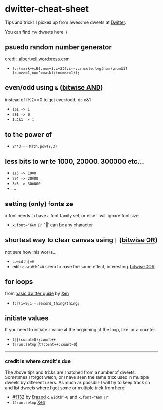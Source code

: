 # dwitter-cheat-sheet
Tips and tricks I picked up from awesome dweets at [Dwitter](https://dwitter.net).

You can find my [dweets here](https://www.dwitter.net/u/rippedspine) :)


## psuedo random number generator
credit: [albertveli.wordpress.com](https://albertveli.wordpress.com/2011/07/22/shortest-pseudo-random-algorithm-in-the-world/)

- `for(mask=0xB8,num=1,i=255;i--;console.log(num),num&1?(num>>=1,num^=mask):(num>>=1));`


## even/odd using `&` ([bitwise AND](https://developer.mozilla.org/en-US/docs/Web/JavaScript/Reference/Operators/Bitwise_Operators#Bitwise_AND))
instead of i%2==0 to get even/odd, do x&1

- `1&1 -> 1`
- `2&1 -> 0`
- `3.2&1 -> 1`


## to the power of

- `2**3` == `Math.pow(2,3)`


## less bits to write 1000, 20000, 300000 etc...

- `1e3 -> 1000`
- `2e4 -> 20000`
- `3e5 -> 300000`
- ...


## setting (only) fontsize
x.font needs to have a font family set, or else it will ignore font size

- `x.font="6em 🤷"` '🤷' can be any character

## shortest way to clear canvas using `|` ([bitwise OR](https://developer.mozilla.org/en-US/docs/Web/JavaScript/Reference/Operators/Bitwise_Operators#Bitwise_OR))
not sure how this works...

- `c.width|=0`
- edit: `c.width^=0` seem to have the same effect, interesting. [bitwise XOR](https://developer.mozilla.org/en-US/docs/Web/JavaScript/Reference/Operators/Bitwise_Operators#Bitwise_XOR).

## for loops
from [basic dwitter guide](https://www.reddit.com/r/dwitter/comments/7mgcd1/basic_dwitter_guide/) by [Xen](https://www.dwitter.net/u/Xen/top)

- `for(i=9;i--;second_thing)thing;`


## initiate values
If you need to initiate a value at the beginning of the loop, like for a counter.

- `t||(count=0);count++`
- `t?run:setup` (`t?count++:count=0`)


---
### credit is where credit's due
The above tips and tricks are snatched from a number of dweets. Sometimes I forgot which, or I have seen the same trick used in multiple dweets by different users. As much as possible I will try to keep track on and list dweets where I got some or multiple trick from here:

-  [#5132](https://www.dwitter.net/d/5132) by [Erazed](https://www.dwitter.net/u/Erazed) `c.width^=0` and `x.font="6em 🤷"`
- `t?run:setup` [Xen](https://www.dwitter.net/u/Xen/top)
